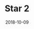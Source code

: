 ---
title: Star 2
date: '2018-10-09'
thumb_image: images/mar-3yo/mar-star2.jpg
thumb_image_alt: Star 2
image: images/mar-3yo/mar-star2.jpg
image_alt: Star 2
template: project
---	